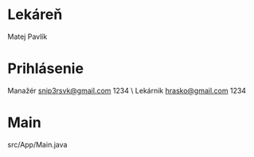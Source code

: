 # Lekáreň
Matej Pavlík

# Prihlásenie
Manažér snip3rsvk@gmail.com 1234 \\
Lekárnik hrasko@gmail.com 1234

# Main
src/App/Main.java
